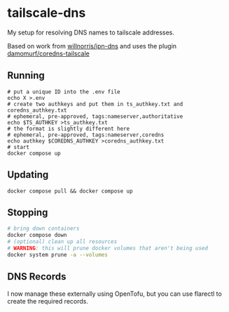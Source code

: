 # tailscale-dns
My setup for resolving DNS names to tailscale addresses.

Based on work from [willnorris/ipn-dns](https://github.com/willnorris/ipn-dns) and uses the plugin [damomurf/coredns-tailscale](https://github.com/damomurf/coredns-tailscale)

## Running
```
# put a unique ID into the .env file
echo X >.env
# create two authkeys and put them in ts_authkey.txt and coredns_authkey.txt
# ephemeral, pre-approved, tags:nameserver,authoritative
echo $TS_AUTHKEY >ts_authkey.txt
# the format is slightly different here
# ephemeral, pre-approved, tags:nameserver,coredns
echo authkey $COREDNS_AUTHKEY >coredns_authkey.txt
# start
docker compose up
```

## Updating
```
docker compose pull && docker compose up
```

## Stopping
```sh
# bring down containers
docker compose down
# (optional) clean up all resources
# WARNING: this will prune docker volumes that aren't being used
docker system prune -a --volumes
```

## DNS Records
I now manage these externally using OpenTofu, but you can use flarectl to create the required records.
